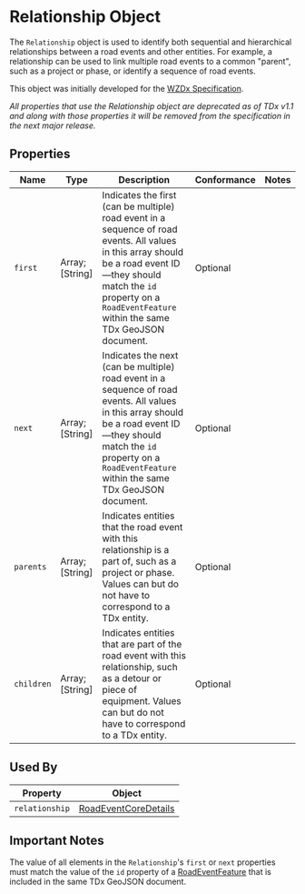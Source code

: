 # Relationship Object
The `Relationship` object is used to identify both sequential and hierarchical relationships between a road events and other entities. For example, a relationship can be used to link multiple road events to a common "parent", such as a project or phase, or identify a sequence of road events.

This object was initially developed for the [WZDx Specification](https://github.com/usdot-jpo-ode/wzdx).

*All properties that use the Relationship object are deprecated as of TDx v1.1 and along with those properties it will be removed from the specification in the next major release.*

## Properties
Name | Type | Description | Conformance | Notes
--- | --- | --- | --- | ---
`first` | Array; \[String\] | Indicates the first (can be multiple) road event in a sequence of road events. All values in this array should be a road event ID—they should match the `id` property on a `RoadEventFeature` within the same TDx GeoJSON document. | Optional |
`next` | Array; \[String\] | Indicates the next (can be multiple) road event in a sequence of road events. All values in this array should be a road event ID—they should match the `id` property on a `RoadEventFeature` within the same TDx GeoJSON document. | Optional |
`parents` | Array; \[String\] | Indicates entities that the road event with this relationship is a part of, such as a project or phase. Values can but do not have to correspond to a TDx entity. | Optional | 
`children` | Array; \[String\] | Indicates entities that are part of the road event with this relationship, such as a detour or piece of equipment. Values can but do not have to correspond to a TDx entity. | Optional | 

## Used By
Property | Object
--- | ---
`relationship` | [RoadEventCoreDetails](/spec-content/objects/RoadEventCoreDetails.md)

## Important Notes
The value of all elements in the `Relationship`'s `first` or `next` properties must match the value of the `id` property of a [RoadEventFeature](/spec-content/objects/RoadEventFeature.md) that is included in the same TDx GeoJSON document.
